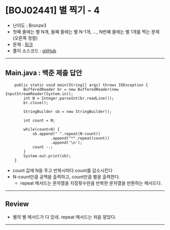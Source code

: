 # \[BOJ02441] 별 찍기 - 4

- 난이도 : Bronze3
- 첫째 줄에는 별 N개, 둘째 줄에는 별 N-1개, ..., N번째 줄에는 별 1개를 찍는 문제(오른쪽 정렬)
- 문제 : <a href="https://www.acmicpc.net/problem/2441" target="_blank">링크</a>
- 풀이 소스코드 :  <a href="src/Main.java" target="_blank">gitHub</a>

---  

## Main.java : 백준 제출 답안
```
    public static void main(String[] args) throws IOException {
        BufferedReader br = new BufferedReader(new InputStreamReader(System.in));
        int N = Integer.parseInt(br.readLine());
        br.close();

        StringBuilder sb = new StringBuilder();

        int count = N;

        while(count>0) {
            sb.append(" ".repeat(N-count))
                    .append("*".repeat(count))
                    .append('\n');
            count --;
        }
        System.out.print(sb);
    }
```
- count 값에 N을 주고 반복시마다 count를 감소시킨다
- N-count만큼 공백을 출력하고, count만큼 별을 출력한다.
  - repeat 메서드는 문자열을 지정횟수만큼 반복한 문자열을 반환하는 메서드다.

---

## Review
- 별의 별 메서드가 다 있네. repeat 메서드는 처음 알았다.

---